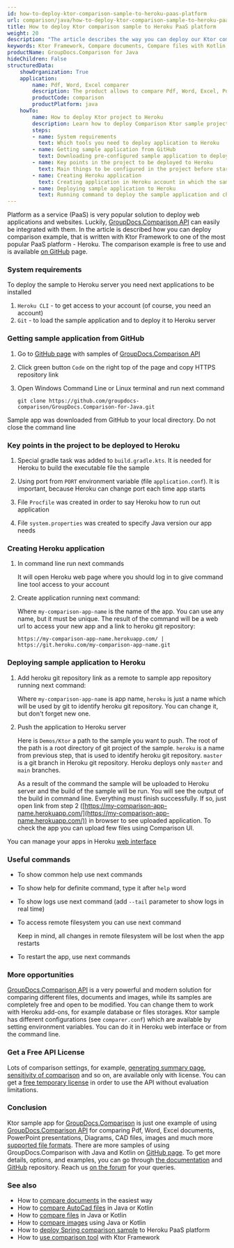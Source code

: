 ```yaml
---
id: how-to-deploy-ktor-comparison-sample-to-heroku-paas-platform
url: comparison/java/how-to-deploy-ktor-comparison-sample-to-heroku-paas-platform
title: How to deploy Ktor comparison sample to Heroku PaaS platform
weight: 20
description: "The article describes the way you can deploy our Ktor comparison sample to Heroku PaaS platform"
keywords: Ktor Framework, Compare documents, Compare files with Kotlin, Paas, Heroku
productName: GroupDocs.Comparison for Java
hideChildren: False
structuredData:
    showOrganization: True
    application:
        name: Pdf, Word, Excel comparer
        description: The product allows to compare Pdf, Word, Excel, PowerPoint, Code, Image, AutoCad and much more documents
        productCode: comparison
        productPlatform: java
    howTo:
        name: How to deploy Ktor project to Heroku
        description: Learn how to deploy Comparison Ktor sample project to Heroku
        steps:
        - name: System requirements
          text: Which tools you need to deploy application to Heroku
        - name: Getting sample application from GitHub
          text: Downloading pre-configured sample application to deploy it
        - name: Key points in the project to be deployed to Heroku
          text: Main things to be configured in the project before starting deploying it
        - name: Creating Heroku application
          text: Creating application in Heroku account in which the sample will be deployed
        - name: Deploying sample application to Heroku
          text: Running command to deploy the sample application and checking that everything works
---
```

Platform as a service (PaaS) is very popular solution to deploy web applications and websites. Luckily, [GroupDocs.Comparison API](https://products.groupdocs.com/comparison/java) can easily be integrated with them. In the article is described how you can deploy comparison example, that is written with Ktor Framework to one of the most popular PaaS platform - Heroku. The comparison example is free to use and is available [on GitHub](https://github.com/groupdocs-comparison/GroupDocs.Comparison-for-Java/tree/68c3f01/Demos/Ktor) page.

### System requirements

To deploy the sample to Heroku server you need next applications to be installed

1. `Heroku CLI` - to get access to your account (of course, you need an account)
2. `Git` - to load the sample application and to deploy it to Heroku server

### Getting sample application from GitHub

1. Go to [GitHub page](https://github.com/groupdocs-comparison/GroupDocs.Comparison-for-Java) with samples of [GroupDocs.Comparison API](https://products.groupdocs.com/comparison/java/)
2. Click green button `Code` on the right top of the page and copy HTTPS repository link
3. Open Windows Command Line or Linux terminal and run next command

    ```shell
    git clone https://github.com/groupdocs-comparison/GroupDocs.Comparison-for-Java.git
    ```

Sample app was downloaded from GitHub to your local directory. Do not close the command line

### Key points in the project to be deployed to Heroku

1. Special gradle task was added to `build.gradle.kts`. It is needed for Heroku to build the executable file the sample

    <script src="https://gist.github.com/groupdocs-comparison-gists/9420eee014f7f425a6f53cc8405fb21d.js"></script>

2. Using port from `PORT` environment variable (file `application.conf`). It is important, because Heroku can change port each time app starts

    <script src="https://gist.github.com/groupdocs-comparison-gists/c3e61833f1878eccfd5c7bb4830f62e5.js"></script>

3. File `Procfile` was created in order to say Heroku how to run out application

    <script src="https://gist.github.com/groupdocs-comparison-gists/585de64fb7b5d3b0f8af68871f39161d.js"></script>

4. File `system.properties` was created to specify Java version our app needs

    <script src="https://gist.github.com/groupdocs-comparison-gists/387d00d93e8527292e71385fa0c22d0f.js"></script>

### Creating Heroku application

1. In command line run next commands

    <script src="https://gist.github.com/groupdocs-comparison-gists/5846d06dbc8f5a099596e10531a1fc20.js"></script>

    It will open Heroku web page where you should log in to give command line tool access to your account

2. Create application running next command:

    <script src="https://gist.github.com/groupdocs-comparison-gists/960345297cd9dd3cf427939d500a753b.js"></script>

    Where `my-comparison-app-name` is the name of the app. You can use any name, but it must be unique. The result of the command will be a web url to access your new app and a link to heroku git repository:

    ```shell
    https://my-comparison-app-name.herokuapp.com/ | https://git.heroku.com/my-comparison-app-name.git
    ```

### Deploying sample application to Heroku

1. Add heroku git repository link as a remote to sample app repository running next command:

    <script src="https://gist.github.com/groupdocs-comparison-gists/bc2086fe645337ae3e27fa9778766208.js"></script>
    
    Where `my-comparison-app-name` is app name, `heroku` is just a name which will be used by git to identify heroku git repository. You can change it, but don't forget new one.

2. Push the application to Heroku server

    <script src="https://gist.github.com/groupdocs-comparison-gists/11a09f4de71024831f9f931bd8e9621f.js"></script>
    
    Here is `Demos/Ktor` a path to the sample you want to push. The root of the path is a root directory of git project of the sample. `heroku` is a name from previous step, that is used to identify heroku git repository. `master` is a git branch in Heroku git repository. Heroku deploys only `master` and `main` branches.
    
    As a result of the command the sample will be uploaded to Heroku server and the build of the sample will be run. You will see the output of the build in command line. Everything must finish successfully. If so, just open link from step 2 ([https://my-comparison-app-name.herokuapp.com/](https://my-comparison-app-name.herokuapp.com/)) in browser to see uploaded application. To check the app you can upload few files using Comparison UI.

You can manage your apps in Heroku [web interface](https://dashboard.heroku.com/apps)

### Useful commands

* To show common help use next commands

    <script src="https://gist.github.com/groupdocs-comparison-gists/2227f67f2799830aafa784cb787a9c3e.js"></script>

* To show help for definite command, type it after `help` word

    <script src="https://gist.github.com/groupdocs-comparison-gists/2feb7810177c6918d9651e2a898ce3a7.js"></script>

* To show logs use next command (add `--tail` parameter to show logs in real time)

    <script src="https://gist.github.com/groupdocs-comparison-gists/8214014faef1b27e8e2279405b43093e.js"></script>

* To access remote filesystem you can use next command

    <script src="https://gist.github.com/groupdocs-comparison-gists/5c46e7a117ec410deabd4e5d7a4abb60.js"></script>

    Keep in mind, all changes in remote filesystem  will be lost when the app restarts

* To restart the app, use next commands

    <script src="https://gist.github.com/groupdocs-comparison-gists/fecb1c7111e46cc1d3c4cd8d912becd3.js"></script>

### More opportunities

[GroupDocs.Comparison API](https://products.groupdocs.com/comparison/java/) is a very powerful and modern solution for comparing different files, documents and images, while its samples are completely free and open to be modified. You can change them to work with Heroku add-ons, for example database or files storages. Ktor sample has different configurations (see `comparer.conf`) which are available by setting environment variables. You can do it in Heroku web interface or from the command line. 

### Get a Free API License

Lots of comparison settings, for example, [generating summary page](/comparison/java/get-only-summary-page/), [sensitivity of comparison](/comparison/java/adjusting-comparison-sensitivity/) and so on, are available only with license. You can get a [free temporary license](https://purchase.groupdocs.com/temporary-license) in order to use the API without evaluation limitations.

### Conclusion

Ktor sample app for [GroupDocs.Comparison](https://products.groupdocs.com/comparison/java/) is just one example of using [GroupDocs.Comparison API](https://products.groupdocs.com/comparison/) for comparing Pdf, Word, Excel documents, PowerPoint presentations, Diagrams, CAD files, images and much more [supported file formats](/comparison/java/supported-document-formats/). There are more samples of using GroupDocs.Comparison with Java and Kotlin on [GitHub page](https://github.com/groupdocs-comparison/GroupDocs.Comparison-for-Java). To get more details, options, and examples, you can go through [the documentation](/comparison/java/getting-started/) and [GitHub](https://github.com/groupdocs-comparison) repository. Reach us [on the forum](https://forum.groupdocs.com/) for your queries.

### See also

* How to [compare documents](/comparison/java/how-to-compare-documents-in-the-easiest-way) in the easiest way
* How to [compare AutoCad files](/comparison/java/how-to-compare-autocad-drawings) in Java or Kotlin
* How to [compare files](/comparison/java/how-to-compare-files-in-java-or-kotlin) in Java or Kotlin
* How to [compare images](/comparison/java/how-to-compare-images-using-java-or-kotlin) using Java or Kotlin
* How to [deploy Spring comparison sample](/comparison/java/how-to-deploy-spring-comparison-sample-to-heroku-paas-platform) to Heroku PaaS platform
* How to [use comparison tool](/comparison/java/how-to-use-ktor-comparison-sample) with Ktor Framework

